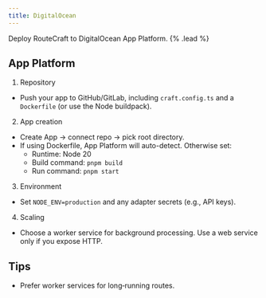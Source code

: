 ```yaml
---
title: DigitalOcean
---
```


Deploy RouteCraft to DigitalOcean App Platform. {% .lead %}

## App Platform

1) Repository
- Push your app to GitHub/GitLab, including `craft.config.ts` and a `Dockerfile` (or use the Node buildpack).

2) App creation
- Create App → connect repo → pick root directory.
- If using Dockerfile, App Platform will auto-detect. Otherwise set:
  - Runtime: Node 20
  - Build command: `pnpm build`
  - Run command: `pnpm start`

3) Environment
- Set `NODE_ENV=production` and any adapter secrets (e.g., API keys).

4) Scaling
- Choose a worker service for background processing. Use a web service only if you expose HTTP.

## Tips
- Prefer worker services for long‑running routes.

